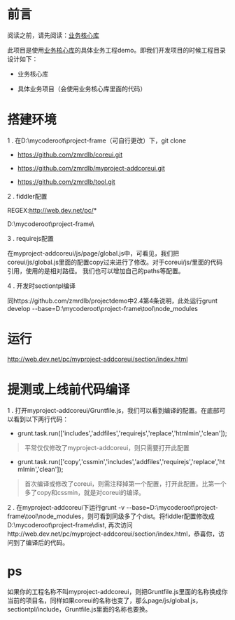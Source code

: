 # 前言

阅读之前，请先阅读：[业务核心库](https://github.com/zmrdlb/myproject-addcoreui)

此项目是使用[业务核心库](https://github.com/zmrdlb/myproject-addcoreui)的具体业务工程demo。即我们开发项目的时候工程目录设计如下：

- 业务核心库

- 具体业务项目（会使用业务核心库里面的代码）

# 搭建环境

1 . 在D:\mycoderoot\project-frame（可自行更改）下，git clone 

- https://github.com/zmrdlb/coreui.git

- https://github.com/zmrdlb/myproject-addcoreui.git

- https://github.com/zmrdlb/tool.git

2 . fiddler配置

REGEX:http://web.dev.net/pc/*

D:\mycoderoot\project-frame\

3 . requirejs配置

在myproject-addcoreui/js/page/global.js中，可看见，我们把coreui/js/global.js里面的配置copy过来进行了修改。对于coreui/js/里面的代码引用，使用的是相对路径。
我们也可以增加自己的paths等配置。

4 . 开发时sectiontpl编译

同https://github.com/zmrdlb/projectdemo中2.4第4条说明，此处运行grunt develop --base=D:\mycoderoot\project-frame\tool\node_modules

# 运行

http://web.dev.net/pc/myproject-addcoreui/section/index.html

# 提测或上线前代码编译

1 . 打开myproject-addcoreui/Gruntfile.js，我们可以看到编译的配置。在底部可以看到以下两行代码：

- grunt.task.run(['includes','addfiles','requirejs','replace','htmlmin','clean']);
> 平常仅仅修改了myproject-addcoreui，则只需要打开此配置

- grunt.task.run(['copy','cssmin','includes','addfiles','requirejs','replace','htmlmin','clean']);
> 首次编译或修改了coreui，则需注释掉第一个配置，打开此配置。比第一个多了copy和cssmin，就是对coreui的编译。

2 . 在myproject-addcoreui下运行grunt -v --base=D:\mycoderoot\project-frame\tool\node_modules，则可看到同级多了个dist。将fiddler配置修改成D:\mycoderoot\project-frame\dist,
再次访问http://web.dev.net/pc/myproject-addcoreui/section/index.html，恭喜你，访问到了编译后的代码。

# ps

如果你的工程名称不叫myproject-addcoreui，则把Gruntfile.js里面的名称换成你当前的项目名，同样如果coreui的名称也变了，那么page/js/global.js，sectiontpl/include，Gruntfile.js里面的名称也要换。




